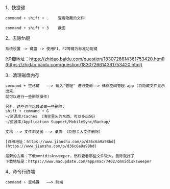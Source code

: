 
1、快捷键
```
command + shift + .    查看隐藏的文件

command + shift + 3    截图
```

2、去除fn键
```
系统设置 -> 键盘 -> 使用F1、F2等键为标准功能键
```
[详细地址：https://zhidao.baidu.com/question/1830726614361753420.html](https://zhidao.baidu.com/question/1830726614361753420.html)

3、清理磁盘内存
```
command + 空格键   ——> 输入"管理" 进行查询——> 储存空间管理.app (将隐藏文件显示出来，
就可以进行一些删除操作)

另外，这些也可以尝试做一些删除:
shift + command + G
~/资源库/Caches （清空里头的东西，可以多出5G）
~/资源库/Application Support/MobileSync/Backup/

文稿 ——> 文件浏览器 ——> 桌面 （将想关大文件删除）

[详细地址：https://www.jianshu.com/p/d36c6a9a98bd](https://www.jianshu.com/p/d36c6a9a98bd)

最新的方案：下载omnidisksweeper，然后查看那些文件较大，删除就好了
下载地址是：https://www.macupdate.com/app/mac/7402/omnidisksweeper

```
4、命令行终端
```
command + 空格键   ——> 终端
```